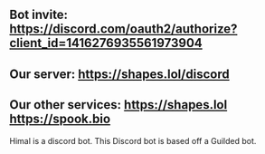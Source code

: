 ## Bot invite: **https://discord.com/oauth2/authorize?client_id=1416276935561973904**
## Our server: **https://shapes.lol/discord**
## Our other services: **https://shapes.lol** **https://spook.bio**
Himal is a discord bot.
This Discord bot is based off a Guilded bot.
